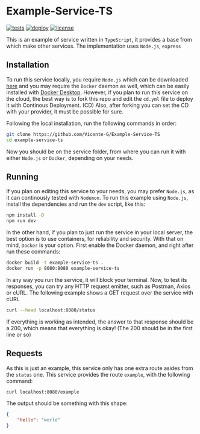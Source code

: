 # Example-Service-TS

[![tests](https://github.com/Vicente-G/Example-Service-TS/actions/workflows/ci.yml/badge.svg?event=pull_request)](https://github.com/Vicente-G/Example-Service-TS/actions/workflows/ci.yml)
[![deploy](https://github.com/Vicente-G/Example-Service-TS/actions/workflows/cd.yml/badge.svg?event=push)](https://github.com/Vicente-G/Example-Service-TS/actions/workflows/cd.yml)
[![license](https://img.shields.io/badge/license-MIT-purple.svg)](https://github.com/Vicente-G/Database-Model/blob/main/LICENSE)

This is an example of service written in `TypeScript`, it provides a base from which make other services. The implementation uses `Node.js`, `express`

## Installation

To run this service locally, you require `Node.js` which can be downloaded [here](https://nodejs.org/) and you may require the `Docker` daemon as well, which can be easily installed with [Docker Desktop](https://www.docker.com/products/docker-desktop/). However, if you plan to run this service on the cloud, the best way is to fork this repo and edit the `cd.yml` file to deploy it with Continous Deployment. (CD) Also, after forking you can set the CD with your provider, it must be possible for sure.

Following the local installation, run the following commands in order:

```sh
git clone https://github.com/Vicente-G/Example-Service-TS
cd example-service-ts
```

Now you should be on the service folder, from where you can run it with either `Node.js` or `Docker`, depending on your needs.

## Running

If you plan on editing this service to your needs, you may prefer `Node.js`, as it can continously tested with `Nodemon`. To run this example using `Node.js`, install the dependencies and run the `dev` script, like this:

```sh
npm install -D
npm run dev
```

In the other hand, if you plan to just run the service in your local server, the best option is to use containers, for reliability and security. With that on mind, `Docker` is your option. First enable the Docker daemon, and right after run these commands:

```sh
docker build -t example-service-ts .
docker run -p 8080:8080 example-service-ts
```

In any way you run the service, it will block your terminal. Now, to test its responses, you can try any HTTP request emitter, such as Postman, Axios or cURL. The following example shows a GET request over the service with cURL

```sh
curl --head localhost:8080/status
```

If everything is working as intended, the answer to that response should be a 200, which means that everything is okay! (The 200 should be in the first line or so)

## Requests

As this is just an example, this service only has one extra route asides from the `status` one. This service provides the route `example`, with the following command:

```sh
curl localhost:8080/example
```

The output should be something with this shape:

```json
{
    "hello": "world"
}
```
